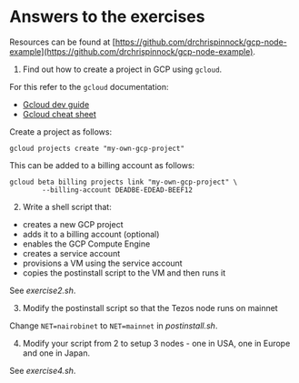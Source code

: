 # Answers to the exercises

Resources can be found at [https://github.com/drchrispinnock/gcp-node-example](https://github.com/drchrispinnock/gcp-node-example).

1. Find out how to create a project in GCP using ```gcloud```.

For this refer to the ```gcloud``` documentation:
- [Gcloud dev guide](https://cloud.google.com/sdk/gcloud/reference)
- [Gcloud cheat sheet](https://cloud.google.com/sdk/docs/cheatsheet)


Create a project as follows:

```
gcloud projects create "my-own-gcp-project"
```

This can be added to a billing account as follows:

```
gcloud beta billing projects link "my-own-gcp-project" \
        --billing-account DEADBE-EDEAD-BEEF12
```

2. Write a shell script that:

- creates a new GCP project
- adds it to a billing account (optional)
- enables the GCP Compute Engine
- creates a service account
- provisions a VM using the service account
- copies the postinstall script to the VM and then runs it

See *exercise2.sh*.

3. Modify the postinstall script so that the Tezos node runs on mainnet

Change ```NET=nairobinet``` to ```NET=mainnet``` in *postinstall.sh*.

4. Modify your script from 2 to setup 3 nodes - one in USA, one in Europe and one in Japan.

See *exercise4.sh*.